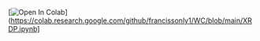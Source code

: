 [![Open In Colab](https://colab.research.google.com/assets/colab-badge.svg)](https://colab.research.google.com/github/francissonly1/WC/blob/main/XRDP.ipynb]
